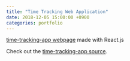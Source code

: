 ```yaml
---
title: "Time Tracking Web Application"
date: 2018-12-05 15:00:00 +0900
categories: portfolio
---
```

[time-tracking-app webpage] made with React.js

Check out the [time-tracking-app source].


[time-tracking-app webpage]: https://dongsubak.github.io/time-tracking-app/public/
[time-tracking-app source]: https://github.com/dongsubak/time-tracking-app
